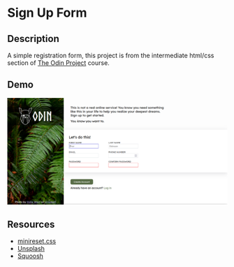 # Sign Up Form

## Description
A simple registration form, this project is from the intermediate html/css section of [The Odin Project](https://www.theodinproject.com) course.

## Demo
<p align="center">
  <img alt="Demo image 0" src="demo/demo-0.png">
</p>

## Resources
- [minireset.css](https://github.com/jgthms/minireset.css)
- [Unsplash](https://unsplash.com/)
- [Squoosh](https://squoosh.app/)
